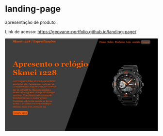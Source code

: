 # landing-page
 apresentação de produto

Link de acesso: https://geovane-portfolio.github.io/landing-page/

<img src="images/landing page.jpg"/>